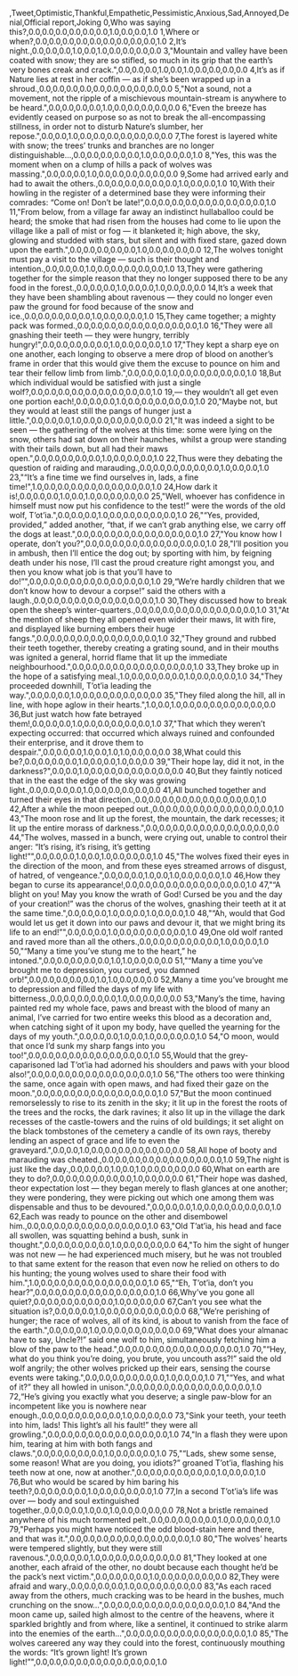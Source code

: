 ,Tweet,Optimistic,Thankful,Empathetic,Pessimistic,Anxious,Sad,Annoyed,Denial,Official report,Joking
0,Who was saying this?,0.0,0.0,0.0,0.0,0.0,0.0,1.0,0.0,0.0,1.0
1,Where or when?,0.0,0.0,0.0,0.0,0.0,0.0,0.0,0.0,0.0,1.0
2,It’s night.,0.0,0.0,0.0,1.0,0.0,1.0,0.0,0.0,0.0,0.0
3,"Mountain and valley have been coated with snow; they are so stifled, so much in its grip that the earth’s very bones creak and crack.",0.0,0.0,0.0,1.0,0.0,1.0,0.0,0.0,0.0,0.0
4,It’s as if Nature lies at rest in her coffin — as if she’s been wrapped up in a shroud.,0.0,0.0,0.0,0.0,0.0,0.0,0.0,0.0,0.0,0.0
5,"Not a sound, not a movement, not the ripple of a mischievous mountain-stream is anywhere to be heard.",0.0,0.0,0.0,0.0,1.0,0.0,0.0,0.0,0.0,0.0
6,"Even the breeze has evidently ceased on purpose so as not to break the all-encompassing stillness, in order not to disturb Nature’s slumber, her repose.",0.0,0.0,1.0,0.0,0.0,0.0,0.0,0.0,0.0,0.0
7,The forest is layered white with snow; the trees’ trunks and branches are no longer distinguishable…,0.0,0.0,0.0,0.0,0.0,1.0,0.0,0.0,0.0,1.0
8,"Yes, this was the moment when on a clump of hills a pack of wolves was massing.",0.0,0.0,0.0,1.0,0.0,0.0,0.0,0.0,0.0,0.0
9,Some had arrived early and had to await the others.,0.0,0.0,0.0,0.0,0.0,0.0,1.0,0.0,0.0,1.0
10,With their howling in the register of a determined base they were informing their comrades: “Come on! Don’t be late!”,0.0,0.0,0.0,0.0,0.0,0.0,0.0,0.0,0.0,1.0
11,"From below, from a village far away an indistinct hullaballoo could be heard; the smoke that had risen from the houses had come to lie upon the village like a pall of mist or fog — it blanketed it; high above, the sky, glowing and studded with stars, but silent and with fixed stare, gazed down upon the earth.",0.0,0.0,0.0,0.0,0.0,1.0,0.0,0.0,0.0,0.0
12,The wolves tonight must pay a visit to the village — such is their thought and intention.,0.0,0.0,0.0,1.0,0.0,0.0,0.0,0.0,0.0,1.0
13,They were gathering together for the simple reason that they no longer supposed there to be any food in the forest.,0.0,0.0,0.0,1.0,0.0,0.0,1.0,0.0,0.0,0.0
14,It’s a week that they have been shambling about ravenous — they could no longer even paw the ground for food because of the snow and ice.,0.0,0.0,0.0,0.0,0.0,1.0,0.0,0.0,0.0,1.0
15,They came together; a mighty pack was formed.,0.0,0.0,0.0,0.0,0.0,0.0,0.0,0.0,0.0,1.0
16,"They were all gnashing their teeth — they were hungry, terribly hungry!",0.0,0.0,0.0,0.0,0.0,1.0,0.0,0.0,0.0,1.0
17,"They kept a sharp eye on one another, each longing to observe a mere drop of blood on another’s frame in order that this would give them the excuse to pounce on him and tear their fellow limb from limb.",0.0,0.0,0.0,1.0,0.0,0.0,0.0,0.0,0.0,1.0
18,But which individual would be satisfied with just a single wolf?,0.0,0.0,0.0,0.0,0.0,0.0,0.0,0.0,0.0,1.0
19,— they wouldn’t all get even one portion each!,0.0,0.0,0.0,1.0,0.0,0.0,0.0,0.0,0.0,1.0
20,"Maybe not, but they would at least still the pangs of hunger just a little.",0.0,0.0,0.0,1.0,0.0,0.0,0.0,0.0,0.0,0.0
21,"It was indeed a sight to be seen — the gathering of the wolves at this time: some were lying on the snow, others had sat down on their haunches, whilst a group were standing with their tails down, but all had their maws open.",0.0,0.0,0.0,0.0,0.0,1.0,0.0,0.0,0.0,1.0
22,Thus were they debating the question of raiding and marauding.,0.0,0.0,0.0,0.0,0.0,0.0,1.0,0.0,0.0,1.0
23,"“It’s a fine time we find ourselves in, lads, a fine time!",1.0,0.0,0.0,0.0,0.0,0.0,0.0,0.0,0.0,1.0
24,How dark it is!,0.0,0.0,0.0,1.0,0.0,1.0,0.0,0.0,0.0,0.0
25,"Well, whoever has confidence in himself must now put his confidence to the test!” were the words of the old wolf, T’ot’ia.",0.0,0.0,0.0,1.0,0.0,0.0,0.0,0.0,0.0,1.0
26,"“Yes, provided, provided,” added another, “that, if we can’t grab anything else, we carry off the dogs at least.",0.0,0.0,0.0,0.0,0.0,0.0,0.0,0.0,0.0,1.0
27,"You know how I operate, don’t you?",0.0,0.0,0.0,0.0,0.0,0.0,0.0,0.0,0.0,1.0
28,"I’ll position you in ambush, then I’ll entice the dog out; by sporting with him, by feigning death under his nose, I’ll cast the proud creature right amongst you, and then you know what job is that you’ll have to do!”",0.0,0.0,0.0,0.0,0.0,0.0,0.0,0.0,0.0,1.0
29,“We’re hardly children that we don’t know how to devour a corpse!” said the others with a laugh.,0.0,0.0,0.0,0.0,0.0,0.0,0.0,0.0,0.0,1.0
30,They discussed how to break open the sheep’s winter-quarters.,0.0,0.0,0.0,0.0,0.0,0.0,0.0,0.0,0.0,1.0
31,"At the mention of sheep they all opened even wider their maws, lit with fire, and displayed like burning embers their huge fangs.",0.0,0.0,0.0,0.0,0.0,0.0,0.0,0.0,0.0,1.0
32,"They ground and rubbed their teeth together, thereby creating a grating sound, and in their mouths was ignited a general, horrid flame that lit up the immediate neighbourhood.",0.0,0.0,0.0,0.0,0.0,0.0,0.0,0.0,0.0,1.0
33,They broke up in the hope of a satisfying meal.,1.0,0.0,0.0,0.0,0.0,1.0,0.0,0.0,0.0,1.0
34,"They proceeded downhill, T’ot’ia leading the way.",0.0,0.0,0.0,1.0,0.0,0.0,0.0,0.0,0.0,0.0
35,"They filed along the hill, all in line, with hope aglow in their hearts.",1.0,0.0,1.0,0.0,0.0,0.0,0.0,0.0,0.0,0.0
36,But just watch how fate betrayed them!,0.0,0.0,0.0,1.0,0.0,0.0,0.0,0.0,0.0,1.0
37,"That which they weren’t expecting occurred: that occurred which always ruined and confounded their enterprise, and it drove them to despair.",0.0,0.0,0.0,1.0,0.0,1.0,1.0,0.0,0.0,0.0
38,What could this be?,0.0,0.0,0.0,0.0,1.0,0.0,0.0,1.0,0.0,0.0
39,"Their hope lay, did it not, in the darkness?",0.0,0.0,1.0,0.0,0.0,0.0,0.0,0.0,0.0,0.0
40,But they faintly noticed that in the east the edge of the sky was growing light.,0.0,0.0,0.0,0.0,1.0,0.0,0.0,0.0,0.0,0.0
41,All bunched together and turned their eyes in that direction.,0.0,0.0,0.0,0.0,0.0,0.0,0.0,0.0,0.0,1.0
42,After a while the moon peeped out.,0.0,0.0,0.0,0.0,0.0,0.0,0.0,0.0,0.0,1.0
43,"The moon rose and lit up the forest, the mountain, the dark recesses; it lit up the entire morass of darkness.",0.0,0.0,0.0,0.0,0.0,0.0,0.0,0.0,0.0,0.0
44,"The wolves, massed in a bunch, were crying out, unable to control their anger: “It’s rising, it’s rising, it’s getting light!”",0.0,0.0,0.0,1.0,0.0,1.0,0.0,0.0,0.0,1.0
45,"The wolves fixed their eyes in the direction of the moon, and from these eyes streamed arrows of disgust, of hatred, of vengeance.",0.0,0.0,0.0,1.0,0.0,1.0,0.0,0.0,0.0,1.0
46,How they began to curse its appearance!,0.0,0.0,0.0,0.0,0.0,0.0,0.0,0.0,0.0,1.0
47,"“A blight on you! May you know the wrath of God! Cursed be you and the day of your creation!” was the chorus of the wolves, gnashing their teeth at it at the same time.",0.0,0.0,0.0,1.0,0.0,0.0,1.0,0.0,0.0,1.0
48,"“Ah, would that God would let us get it down into our paws and devour it, that we might bring its life to an end!”",0.0,0.0,0.0,1.0,0.0,0.0,0.0,0.0,0.0,1.0
49,One old wolf ranted and raved more than all the others.,0.0,0.0,0.0,0.0,0.0,0.0,1.0,0.0,0.0,1.0
50,"“Many a time you’ve stung me to the heart,” he intoned.",0.0,0.0,0.0,0.0,0.0,1.0,1.0,0.0,0.0,0.0
51,"“Many a time you’ve brought me to depression, you cursed, you damned orb!",0.0,0.0,0.0,0.0,0.0,1.0,1.0,0.0,0.0,0.0
52,Many a time you’ve brought me to depression and filled the days of my life with bitterness.,0.0,0.0,0.0,0.0,0.0,1.0,0.0,0.0,0.0,0.0
53,"Many’s the time, having painted red my whole face, paws and breast with the blood of many an animal, I’ve carried for two entire weeks this blood as a decoration and, when catching sight of it upon my body, have quelled the yearning for the days of my youth.",0.0,0.0,0.0,1.0,0.0,1.0,0.0,0.0,0.0,1.0
54,"O moon, would that once I’d sunk my sharp fangs into you too!",0.0,0.0,0.0,0.0,0.0,0.0,0.0,0.0,0.0,1.0
55,Would that the grey-caparisoned lad T’ot’ia had adorned his shoulders and paws with your blood also!”,0.0,0.0,0.0,0.0,0.0,0.0,0.0,0.0,0.0,1.0
56,"The others too were thinking the same, once again with open maws, and had fixed their gaze on the moon.",0.0,0.0,0.0,0.0,0.0,0.0,0.0,0.0,0.0,1.0
57,"But the moon continued remorselessly to rise to its zenith in the sky; it lit up in the forest the roots of the trees and the rocks, the dark ravines; it also lit up in the village the dark recesses of the castle-towers and the ruins of old buildings; it set alight on the black tombstones of the cemetery a candle of its own rays, thereby lending an aspect of grace and life to even the graveyard.",0.0,0.0,1.0,0.0,0.0,0.0,0.0,0.0,0.0,0.0
58,All hope of booty and marauding was cheated.,0.0,0.0,0.0,0.0,0.0,0.0,0.0,0.0,0.0,1.0
59,The night is just like the day.,0.0,0.0,0.0,1.0,0.0,1.0,0.0,0.0,0.0,0.0
60,What on earth are they to do?,0.0,0.0,0.0,0.0,0.0,0.0,1.0,0.0,0.0,0.0
61,"Their hope was dashed, theor expectation lost — they began merely to flash glances at one another; they were pondering, they were picking out which one among them was dispensable and thus to be devoured.",0.0,0.0,0.0,1.0,0.0,0.0,0.0,0.0,0.0,1.0
62,Each was ready to pounce on the other and disembowel him.,0.0,0.0,0.0,0.0,0.0,0.0,0.0,0.0,0.0,1.0
63,"Old T’at’ia, his head and face all swollen, was squatting behind a bush, sunk in thought.",0.0,0.0,0.0,0.0,0.0,1.0,0.0,0.0,0.0,0.0
64,"To him the sight of hunger was not new — he had experienced much misery, but he was not troubled to that same extent for the reason that even now he relied on others to do his hunting; the young wolves used to share their food with him.",1.0,0.0,0.0,0.0,0.0,0.0,0.0,0.0,0.0,1.0
65,"“Eh, T’ot’ia, don’t you hear?",0.0,0.0,0.0,0.0,0.0,0.0,0.0,0.0,0.0,1.0
66,Why’ve you gone all quiet?,0.0,0.0,0.0,0.0,0.0,0.0,1.0,0.0,0.0,0.0
67,Can’t you see what the situation is?,0.0,0.0,0.0,1.0,0.0,0.0,0.0,0.0,0.0,0.0
68,"We’re perishing of hunger; the race of wolves, all of its kind, is about to vanish from the face of the earth.",0.0,0.0,0.0,1.0,0.0,0.0,0.0,0.0,0.0,0.0
69,"What does your almanac have to say, Uncle?!” said one wolf to him, simultaneously fetching him a blow of the paw to the head.",0.0,0.0,0.0,0.0,0.0,0.0,0.0,0.0,0.0,1.0
70,"“Hey, what do you think you’re doing, you brute, you uncouth ass?!” said the old wolf angrily; the other wolves pricked up their ears, sensing the course events were taking.",0.0,0.0,0.0,0.0,0.0,0.0,1.0,0.0,0.0,1.0
71,"“Yes, and what of it?” they all howled in unison.",0.0,0.0,0.0,0.0,0.0,0.0,0.0,0.0,0.0,1.0
72,“He’s giving you exactly what you deserve; a single paw-blow for an incompetent like you is nowhere near enough.,0.0,0.0,0.0,0.0,0.0,0.0,1.0,0.0,0.0,0.0
73,"Sink your teeth, your teeth into him, lads! This light’s all his fault!” they were all growling.",0.0,0.0,0.0,0.0,0.0,0.0,0.0,0.0,0.0,1.0
74,"In a flash they were upon him, tearing at him with both fangs and claws.",0.0,0.0,0.0,0.0,0.0,1.0,0.0,0.0,0.0,1.0
75,"“Lads, shew some sense, some reason! What are you doing, you idiots?” groaned T’ot’ia, flashing his teeth now at one, now at another.",0.0,0.0,0.0,0.0,0.0,0.0,1.0,0.0,0.0,1.0
76,But who would be scared by him baring his teeth?,0.0,0.0,0.0,0.0,1.0,0.0,0.0,0.0,0.0,1.0
77,In a second T’ot’ia’s life was over — body and soul extinguished together.,0.0,0.0,0.0,1.0,0.0,1.0,0.0,0.0,0.0,0.0
78,Not a bristle remained anywhere of his much tormented pelt.,0.0,0.0,0.0,0.0,0.0,1.0,0.0,0.0,0.0,1.0
79,"Perhaps you might have noticed the odd blood-stain here and there, and that was it.",0.0,0.0,0.0,0.0,0.0,0.0,0.0,0.0,0.0,1.0
80,"The wolves’ hearts were tempered slightly, but they were still ravenous.",0.0,0.0,0.0,1.0,0.0,0.0,0.0,0.0,0.0,0.0
81,"They looked at one another, each afraid of the other, no doubt because each thought he’d be the pack’s next victim.",0.0,0.0,0.0,0.0,1.0,0.0,0.0,0.0,0.0,0.0
82,They were afraid and wary.,0.0,0.0,0.0,0.0,1.0,0.0,0.0,0.0,0.0,0.0
83,"As each raced away from the others, much cracking was to be heard in the bushes, much crunching on the snow…",0.0,0.0,0.0,0.0,0.0,0.0,0.0,0.0,0.0,1.0
84,"And the moon came up, sailed high almost to the centre of the heavens, where it sparkled brightly and from where, like a sentinel, it continued to strike alarm into the enemies of the earth…",0.0,0.0,0.0,0.0,0.0,0.0,0.0,0.0,0.0,1.0
85,"The wolves careered any way they could into the forest, continuously mouthing the words: “It’s grown light! It’s grown light!”",0.0,0.0,0.0,0.0,0.0,0.0,0.0,0.0,0.0,1.0
